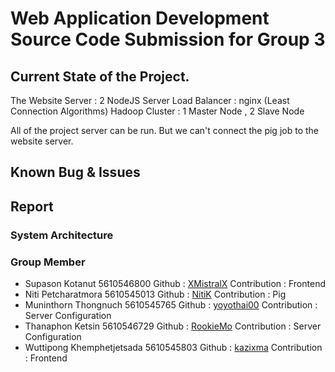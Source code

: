 # Web Application Development Source Code Submission for Group 3
## Current State of the Project.
The Website Server   : 2 NodeJS Server
Load Balancer : nginx (Least Connection Algorithms)
Hadoop Cluster : 1  Master Node  , 2  Slave Node

All of the project server can be run. But we can't connect the
pig job to the website server.

## Known Bug & Issues


## Report

### System Architecture
### Group Member
- Supason Kotanut 5610546800 Github : [XMistralX](https://github.com/XMistralX/)
Contribution : Frontend
- Niti Petcharatmora 5610545013 Github : [NitiK](https://github.com/NitiK) Contribution : Pig
- Muninthorn Thongnuch 5610545765 Github : [yoyothai00](https://github.com/yoyothai00) Contribution : Server Configuration
- Thanaphon Ketsin 5610546729 Github : [RookieMo](https://github.com/RookieMo) Contribution : Server Configuration
- Wuttipong Khemphetjetsada 5610545803 Github : [kazixma](https://github.com/kazixma) Contribution : Frontend
